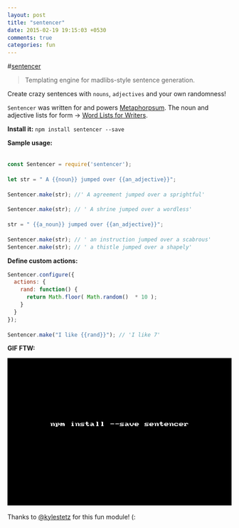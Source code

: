 ```yaml
---
layout: post
title: "sentencer"
date: 2015-02-19 19:15:03 +0530
comments: true
categories: fun 
---
```


#[sentencer](https://www.npmjs.com/package/sentencer)
> Templating engine for madlibs-style sentence generation.

Create crazy sentences with `nouns`, `adjectives` and your own randomness! 

`Sentencer` was written for and powers [Metaphorpsum](http://metaphorpsum.com). The noun and adjective lists for form -> [Word Lists for Writers](http://www.ashley-bovan.co.uk/words/partsofspeech.html).

__Install it:__ `npm install sentencer --save`

__Sample usage:__

```js

const Sentencer = require('sentencer');

let str = " A {{noun}} jumped over {{an_adjective}}";

Sentencer.make(str); //' A agreement jumped over a sprightful'

Sentencer.make(str); // ' A shrine jumped over a wordless'

str = " {{a_noun}} jumped over {{an_adjective}}";

Sentencer.make(str); // ' an instruction jumped over a scabrous'
Sentencer.make(str); // ' a thistle jumped over a shapely'

```

__Define custom actions:__

```js
Sentencer.configure({
  actions: {
    rand: function() {
      return Math.floor( Math.random()  * 10 );
    }
  }
});

Sentencer.make("I like {{rand}}"); // 'I like 7'
```

__GIF FTW:__

![sentencer](/images/sentencer/sentencer.gif)


Thanks to [@kylestetz](https://twitter.com/kylestetz) for this fun module! (:


